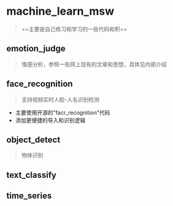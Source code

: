 # machine_learn_msw
> ==主要是自己练习和学习的一些代码和积==

## emotion_judge
> 情感分析，参照一些网上现有的文章和思想，具体见内部介绍

## face_recognition
> 支持视频实时人脸-人名识别检测

- 主要使用开源的"facr_recognition"代码
- 添加更便捷的导入和识别逻辑

## object_detect
> 物体识别

## text_classify


## time_series
